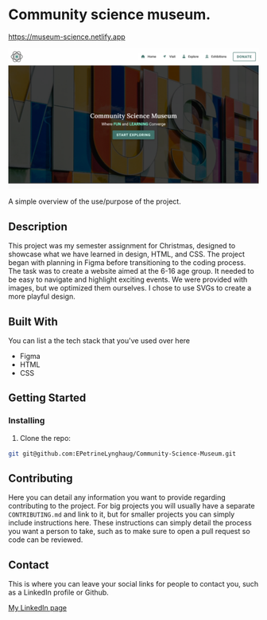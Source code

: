 # Community science museum.
https://museum-science.netlify.app

![image](./img/museum.png)

A simple overview of the use/purpose of the project.

## Description

This project was my semester assignment for Christmas, designed to showcase what we have learned in design, HTML, and CSS. The project began with planning in Figma before transitioning to the coding process. The task was to create a website aimed at the 6-16 age group. It needed to be easy to navigate and highlight exciting events. We were provided with images, but we optimized them ourselves. I chose to use SVGs to create a more playful design.


## Built With

You can list a the tech stack that you've used over here
- Figma 
- HTML 
- CSS

## Getting Started

### Installing

1. Clone the repo:

```bash
git git@github.com:EPetrineLynghaug/Community-Science-Museum.git
```


## Contributing

Here you can detail any information you want to provide regarding contributing to the project. For big projects you will usually have a separate `CONTRIBUTING.md` and link to it, but for smaller projects you can simply include instructions here. These instructions can simply detail the process you want a person to take, such as to make sure to open a pull request so code can be reviewed.

## Contact

This is where you can leave your social links for people to contact you, such as a LinkedIn profile or 
Github.

[My LinkedIn page](https://www.linkedin.com/in/petrine-lynghaug/)
